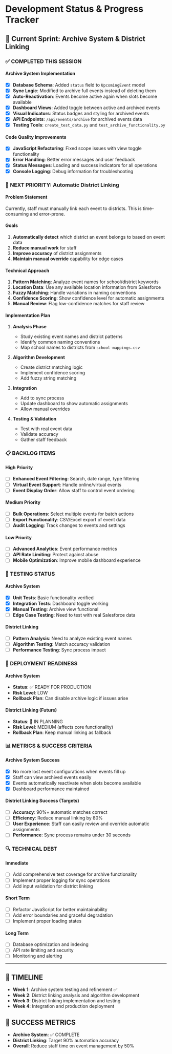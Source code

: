 # Development Status & Progress Tracker

## 🎯 Current Sprint: Archive System & District Linking

### ✅ COMPLETED THIS SESSION

#### Archive System Implementation
- [x] **Database Schema**: Added `status` field to `UpcomingEvent` model
- [x] **Sync Logic**: Modified to archive full events instead of deleting them
- [x] **Auto-Reactivation**: Events become active again when slots become available
- [x] **Dashboard Views**: Added toggle between active and archived events
- [x] **Visual Indicators**: Status badges and styling for archived events
- [x] **API Endpoints**: `/api/events/archive` for archived events data
- [x] **Testing Tools**: `create_test_data.py` and `test_archive_functionality.py`

#### Code Quality Improvements
- [x] **JavaScript Refactoring**: Fixed scope issues with view toggle functionality
- [x] **Error Handling**: Better error messages and user feedback
- [x] **Status Messages**: Loading and success indicators for all operations
- [x] **Console Logging**: Debug information for troubleshooting

### 🔄 NEXT PRIORITY: Automatic District Linking

#### Problem Statement
Currently, staff must manually link each event to districts. This is time-consuming and error-prone.

#### Goals
1. **Automatically detect** which district an event belongs to based on event data
2. **Reduce manual work** for staff
3. **Improve accuracy** of district assignments
4. **Maintain manual override** capability for edge cases

#### Technical Approach
1. **Pattern Matching**: Analyze event names for school/district keywords
2. **Location Data**: Use any available location information from Salesforce
3. **Fuzzy Matching**: Handle variations in naming conventions
4. **Confidence Scoring**: Show confidence level for automatic assignments
5. **Manual Review**: Flag low-confidence matches for staff review

#### Implementation Plan
1. **Analysis Phase**
   - Study existing event names and district patterns
   - Identify common naming conventions
   - Map school names to districts from `school-mappings.csv`

2. **Algorithm Development**
   - Create district matching logic
   - Implement confidence scoring
   - Add fuzzy string matching

3. **Integration**
   - Add to sync process
   - Update dashboard to show automatic assignments
   - Allow manual overrides

4. **Testing & Validation**
   - Test with real event data
   - Validate accuracy
   - Gather staff feedback

### 📋 BACKLOG ITEMS

#### High Priority
- [ ] **Enhanced Event Filtering**: Search, date range, type filtering
- [ ] **Virtual Event Support**: Handle online/virtual events
- [ ] **Event Display Order**: Allow staff to control event ordering

#### Medium Priority
- [ ] **Bulk Operations**: Select multiple events for batch actions
- [ ] **Export Functionality**: CSV/Excel export of event data
- [ ] **Audit Logging**: Track changes to events and settings

#### Low Priority
- [ ] **Advanced Analytics**: Event performance metrics
- [ ] **API Rate Limiting**: Protect against abuse
- [ ] **Mobile Optimization**: Improve mobile dashboard experience

### 🧪 TESTING STATUS

#### Archive System
- [x] **Unit Tests**: Basic functionality verified
- [x] **Integration Tests**: Dashboard toggle working
- [x] **Manual Testing**: Archive view functional
- [ ] **Edge Case Testing**: Need to test with real Salesforce data

#### District Linking
- [ ] **Pattern Analysis**: Need to analyze existing event names
- [ ] **Algorithm Testing**: Match accuracy validation
- [ ] **Performance Testing**: Sync process impact

### 🚀 DEPLOYMENT READINESS

#### Archive System
- **Status**: ✅ READY FOR PRODUCTION
- **Risk Level**: LOW
- **Rollback Plan**: Can disable archive logic if issues arise

#### District Linking (Future)
- **Status**: 🔄 IN PLANNING
- **Risk Level**: MEDIUM (affects core functionality)
- **Rollback Plan**: Keep manual linking as fallback

### 📊 METRICS & SUCCESS CRITERIA

#### Archive System Success
- [x] No more lost event configurations when events fill up
- [x] Staff can view archived events easily
- [x] Events automatically reactivate when slots become available
- [x] Dashboard performance maintained

#### District Linking Success (Targets)
- [ ] **Accuracy**: 90%+ automatic matches correct
- [ ] **Efficiency**: Reduce manual linking by 80%
- [ ] **User Experience**: Staff can easily review and override automatic assignments
- [ ] **Performance**: Sync process remains under 30 seconds

### 🔍 TECHNICAL DEBT

#### Immediate
- [ ] Add comprehensive test coverage for archive functionality
- [ ] Implement proper logging for sync operations
- [ ] Add input validation for district linking

#### Short Term
- [ ] Refactor JavaScript for better maintainability
- [ ] Add error boundaries and graceful degradation
- [ ] Implement proper loading states

#### Long Term
- [ ] Database optimization and indexing
- [ ] API rate limiting and security
- [ ] Monitoring and alerting

---

## 📅 TIMELINE

- **Week 1**: Archive system testing and refinement ✅
- **Week 2**: District linking analysis and algorithm development
- **Week 3**: District linking implementation and testing
- **Week 4**: Integration and production deployment

## 🎯 SUCCESS METRICS

- **Archive System**: ✅ COMPLETE
- **District Linking**: Target 90% automation accuracy
- **Overall**: Reduce staff time on event management by 50%
